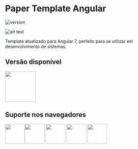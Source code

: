 # Paper Template Angular

![version](https://img.shields.io/badge/version-2.0.0-blue.svg)

![alt text](https://uploaddeimagens.com.br/images/001/909/410/original/angular.jpg "Paper Dashboard PRO Angular")

Template atualizado para Angular 7, perfeito para se utilizar em desenvolvimento de sistemas.

## Versão disponível

[<img src="https://s3.amazonaws.com/creativetim_bucket/github/angular.png" width="100" height="100" />](https://angular.io/)

## Suporte nos navegadores

<img src="https://s3.amazonaws.com/creativetim_bucket/github/browser/chrome.png" width="64" height="64"><img src="https://s3.amazonaws.com/creativetim_bucket/github/browser/firefox.png" width="64" height="64"> <img src="https://s3.amazonaws.com/creativetim_bucket/github/browser/edge.png" width="64" height="64"> <img src="https://s3.amazonaws.com/creativetim_bucket/github/browser/safari.png" width="64" height="64"> <img src="https://s3.amazonaws.com/creativetim_bucket/github/browser/opera.png" width="64" height="64">
